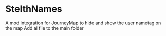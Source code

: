 # StelthNames
A mod integration for JourneyMap to hide and show the user nametag on the map
Add al file to the main folder
